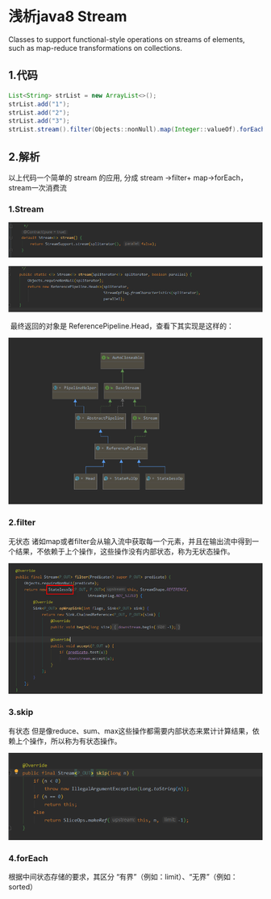 # 浅析java8 Stream

Classes to support functional-style operations on streams of elements, such as map-reduce transformations on collections.

## 1.代码

```java
List<String> strList = new ArrayList<>();
strList.add("1");
strList.add("2");
strList.add("3");
strList.stream().filter(Objects::nonNull).map(Integer::valueOf).forEach(System.out::println);
```

## 2.解析

以上代码一个简单的 stream 的应用, 分成  stream ->filter+ map->forEach，stream一次消费流 

### 1.Stream 

![image-20200624180454421](https://raw.githubusercontent.com/RyzeUserName/image-upload/master/img/image-20200624180454421.png)

![image-20200624181806962](https://raw.githubusercontent.com/RyzeUserName/image-upload/master/img/image-20200624181806962.png)

​						最终返回的对象是 ReferencePipeline.Head，查看下其实现是这样的：

![image-20200624182220973](https://raw.githubusercontent.com/RyzeUserName/image-upload/master/img/image-20200624182220973.png)

### 2.filter

无状态 诸如map或者filter会从输入流中获取每一个元素，并且在输出流中得到一个结果，不依赖于上个操作，这些操作没有内部状态，称为无状态操作。

![image-20200624182513237](https://raw.githubusercontent.com/RyzeUserName/image-upload/master/img/image-20200624182513237.png)

### 3.skip

有状态  但是像reduce、sum、max这些操作都需要内部状态来累计计算结果，依赖上个操作，所以称为有状态操作。

![image-20200624182735540](https://raw.githubusercontent.com/RyzeUserName/image-upload/master/img/image-20200624182735540.png)

### 4.forEach

根据中间状态存储的要求，其区分 “有界”（例如：limit）、“无界”（例如：sorted）
